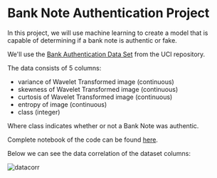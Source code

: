 # Bank Note Authentication Project

In this project, we will use machine learning to create a model that is capable of determining if a bank note is authentic or fake. 

We'll use the [Bank Authentication Data Set](https://archive.ics.uci.edu/ml/datasets/banknote+authentication) from the UCI repository.

The data consists of 5 columns:

* variance of Wavelet Transformed image (continuous)
* skewness of Wavelet Transformed image (continuous)
* curtosis of Wavelet Transformed image (continuous)
* entropy of image (continuous)
* class (integer)

Where class indicates whether or not a Bank Note was authentic.

Complete notebook of the code can be found [here]().

Below we can see the data correlation of the dataset columns:

![datacorr]()
